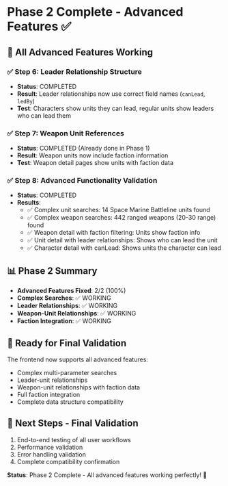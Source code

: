 # Phase 2 Complete - Advanced Features ✅

## 🎉 All Advanced Features Working

### ✅ Step 6: Leader Relationship Structure
- **Status**: COMPLETED
- **Result**: Leader relationships now use correct field names (`canLead`, `ledBy`)
- **Test**: Characters show units they can lead, regular units show leaders who can lead them

### ✅ Step 7: Weapon Unit References  
- **Status**: COMPLETED (Already done in Phase 1)
- **Result**: Weapon units now include faction information
- **Test**: Weapon detail pages show units with faction data

### ✅ Step 8: Advanced Functionality Validation
- **Status**: COMPLETED
- **Results**:
  - ✅ Complex unit searches: 14 Space Marine Battleline units found
  - ✅ Complex weapon searches: 442 ranged weapons (20-30 range) found
  - ✅ Weapon detail with faction filtering: Units show faction info
  - ✅ Unit detail with leader relationships: Shows who can lead the unit
  - ✅ Character detail with canLead: Shows units the character can lead

## 📊 Phase 2 Summary
- **Advanced Features Fixed**: 2/2 (100%)
- **Complex Searches**: ✅ WORKING
- **Leader Relationships**: ✅ WORKING  
- **Weapon-Unit Relationships**: ✅ WORKING
- **Faction Integration**: ✅ WORKING

## 🔄 Ready for Final Validation
The frontend now supports all advanced features:
- Complex multi-parameter searches
- Leader-unit relationships
- Weapon-unit relationships with faction data
- Full faction integration
- Complete data structure compatibility

## 🚀 Next Steps - Final Validation
1. End-to-end testing of all user workflows
2. Performance validation
3. Error handling validation
4. Complete compatibility confirmation

**Status**: Phase 2 Complete - All advanced features working perfectly! 🎉
